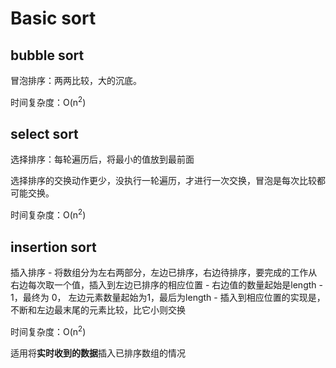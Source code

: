 # Basic sort

## bubble sort

冒泡排序：两两比较，大的沉底。

时间复杂度：O(n<sup>2</sup>)

## select sort

选择排序：每轮遍历后，将最小的值放到最前面

选择排序的交换动作更少，没执行一轮遍历，才进行一次交换，冒泡是每次比较都可能交换。

时间复杂度：O(n<sup>2</sup>)

## insertion sort

插入排序
	- 将数组分为左右两部分，左边已排序，右边待排序，要完成的工作从右边每次取一个值，插入到左边已排序的相应位置
	- 右边值的数量起始是length - 1，最终为 0， 左边元素数量起始为1，最后为length
	- 插入到相应位置的实现是，不断和左边最末尾的元素比较，比它小则交换

时间复杂度：O(n<sup>2</sup>)

适用将**实时收到的数据**插入已排序数组的情况